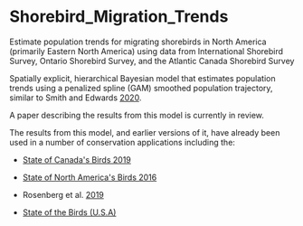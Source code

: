 

# Shorebird_Migration_Trends

Estimate population trends for migrating shorebirds in North America (primarily Eastern North America) using data from International Shorebird Survey, Ontario Shorebird Survey, and the Atlantic Canada Shorebird Survey

Spatially explicit, hierarchical Bayesian model that estimates population trends using a penalized spline (GAM) smoothed population trajectory, similar to Smith and Edwards [2020](https://doi.org/10.1093/ornithapp/duaa065).

A paper describing the results from this model is currently in review.

The results from this model, and earlier versions of it, have already been used in a number of conservation applications including the:

-   [State of Canada's Birds 2019](www.stateofcanadasbirds.org)

-   [State of North America's Birds 2016](https://www.stateofthebirds.org/2016)

-   Rosenberg et al. [2019](https://doi.org/10.1126/science.aaw1313)

-   [State of the Birds (U.S.A)](www.stateofthebirds.org)
